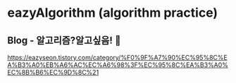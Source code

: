# eazyAlgorithm (algorithm practice)


## Blog - 알고리즘?알고싶음! 🧐 
https://eazyseon.tistory.com/category/%F0%9F%A7%90%EC%95%8C%EA%B3%A0%EB%A6%AC%EC%A6%98%3F%EC%95%8C%EA%B3%A0%EC%8B%B6%EC%9D%8C%21
